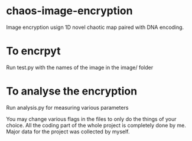 # chaos-image-encryption
Image encryption usign 1D novel chaotic map paired with DNA encoding.

# To encrpyt
Run test.py with the names of the image in the image/ folder

# To analyse the encryption
Run analysis.py for measuring various parameters

You may change various flags in the files to only do the things of your choice.
All the coding part of the whole project is completely done by me.
Major data for the project was collected by myself.
